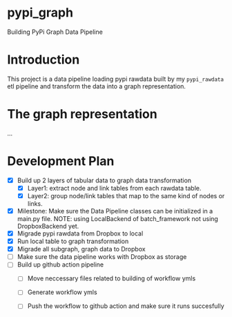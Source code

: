 # pypi_graph

Building PyPi Graph Data Pipeline

# Introduction

This project is a data pipeline loading 
pypi rawdata built by my `pypi_rawdata` etl pipeline and transform the data into a graph representation. 

# The graph representation

... 


# Development Plan 

- [X] Build up 2 layers of tabular data to graph data transformation
    - [X] Layer1: extract node and link tables from each rawdata table.
    - [X] Layer2: group node/link tables that map to the same kind of nodes or links. 
- [X] Milestone: Make sure the Data Pipeline classes can be initialized in a main.py file. 
    NOTE: using LocalBackend of batch_framework
    not using DropboxBackend yet.
- [X] Migrade pypi rawdata from Dropbox to local
- [X] Run local table to graph transformation
- [X] Migrade all subgraph, graph data to Dropbox
- [ ] Make sure the data pipeline works with Dropbox as storage 
- [ ] Build up github action pipeline
    - [ ] Move neccessary files related to building of workflow ymls
    - [ ] Generate workflow ymls
    - [ ] Push the workflow to github action and make sure it runs succesfully

